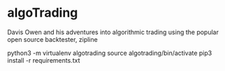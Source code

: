 # algoTrading

Davis Owen and his adventures into algorithmic trading using the popular open source backtester, zipline

python3 -m virtualenv algotrading
source algotrading/bin/activate
pip3 install -r requirements.txt

